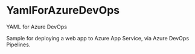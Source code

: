 # YamlForAzureDevOps
YAML for Azure DevOps

Sample for deploying a web app to Azure App Service, via Azure DevOps Pipelines. 